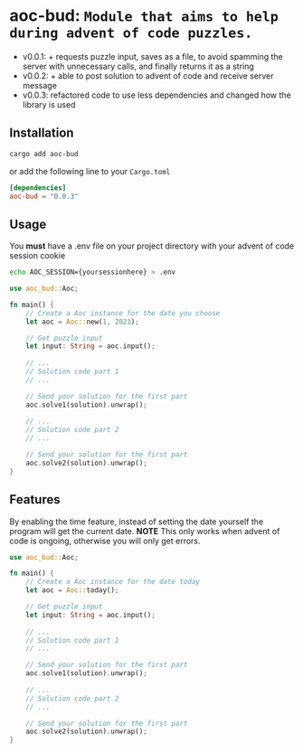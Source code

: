 
aoc-bud: `Module that aims to help during advent of code puzzles.`
==================================================================

- v0.0.1: + requests puzzle input, saves as a file, to avoid spamming the server with unnecessary calls, and finally returns it as a string
- v0.0.2: + able to post solution to advent of code and receive server message
- v0.0.3: refactored code to use less dependencies and changed how the library is used

Installation
------------

```sh
cargo add aoc-bud
```
or add the following line to your `Cargo.toml`
```toml
[dependencies]
aoc-bud = "0.0.3"
```

Usage
-----

You **must** have a .env file on your project directory with your advent of code session cookie

```sh
echo AOC_SESSION={yoursessionhere} > .env
```

```rust
use aoc_bud::Aoc;

fn main() {
    // Create a Aoc instance for the date you choose
    let aoc = Aoc::new(1, 2023);

    // Get puzzle input
    let input: String = aoc.input(); 
    
    // ...
    // Solution code part 1
    // ... 

    // Send your solution for the first part
    aoc.solve1(solution).unwrap();
     
    // ...
    // Solution code part 2
    // ...

    // Send your solution for the first part
    aoc.solve2(solution).unwrap();
}
```

Features
--------

By enabling the time feature, instead of setting the date yourself the program will get the current date.
**NOTE** This only works when advent of code is ongoing, otherwise you will only get errors.

```rust
use aoc_bud::Aoc;

fn main() {
    // Create a Aoc instance for the date today
    let aoc = Aoc::today();

    // Get puzzle input
    let input: String = aoc.input(); 
    
    // ...
    // Solution code part 1
    // ... 

    // Send your solution for the first part
    aoc.solve1(solution).unwrap();
     
    // ...
    // Solution code part 2
    // ...

    // Send your solution for the first part
    aoc.solve2(solution).unwrap();
}
```
